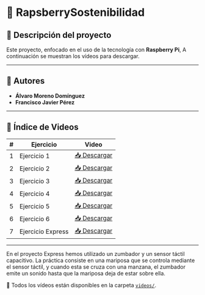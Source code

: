 # 🍓 RapsberrySostenibilidad

## 📌 Descripción del proyecto

Este proyecto, enfocado en el uso  de la tecnología con **Raspberry Pi**, A continuación se muestran los vídeos para descargar.

---

## 👥 Autores

- **Álvaro Moreno Domínguez**
- **Francisco Javier Pérez**

---

## 🎥 Índice de Videos

| # | Ejercicio             | Video |
|---|------------------------|-------|
| 1 |  Ejercicio 1         | [📥 Descargar](videos/proyecto1.mp4) |
| 2 |  Ejercicio 2         | [📥 Descargar](videos/proyecto2.mp4) |
| 3 |  Ejercicio 3         | [📥 Descargar](videos/proyecto3.mp4) |
| 4 |  Ejercicio 4         | [📥 Descargar](videos/proyecto4.mp4) |
| 5 |  Ejercicio 5         | [📥 Descargar](videos/proyecto5.mp4) |
| 6 |  Ejercicio 6        | [📥 Descargar](videos/proyecto6.mp4) |
| 7 |  Ejercicio Express  | [📥 Descargar](videos/proyectoExpress.mp4) |

---

En el proyecto Express hemos utilizado un zumbador y un sensor táctil capacitivo. La práctica consiste en una mariposa que se controla mediante el sensor táctil, y cuando esta se cruza con una manzana, el zumbador emite un sonido hasta que la mariposa deja de estar sobre ella.

📂 Todos los vídeos están disponibles en la carpeta [`videos/`](videos/).



